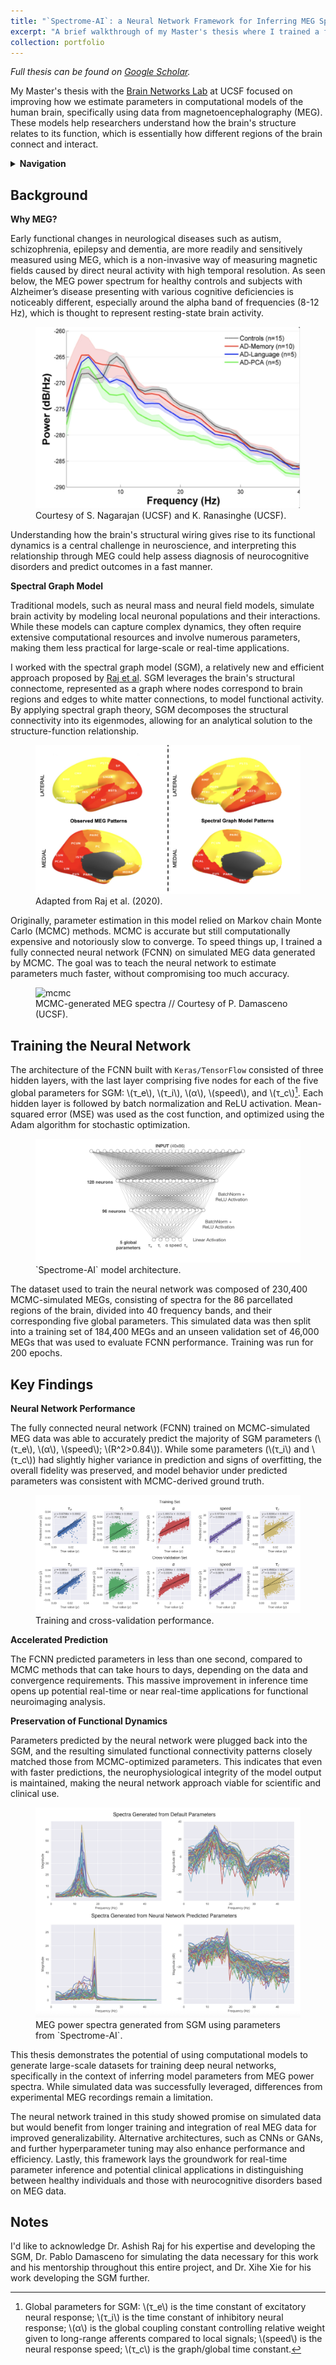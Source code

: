```yaml
---
title: "`Spectrome-AI`: a Neural Network Framework for Inferring MEG Spectra"
excerpt: "A brief walkthrough of my Master's thesis where I trained a fully connected neural network on simulated MEG data for graph model parameter estimation.<br><br><img src='/images/mcmc_animated-small-loop.gif'>"
collection: portfolio
---
```


*Full thesis can be found on [Google Scholar](https://scholar.google.com/citations?view_op=view_citation&hl=en&user=Yc5CEBIAAAAJ&citation_for_view=Yc5CEBIAAAAJ:Tyk-4Ss8FVUC).*

My Master's thesis with the [Brain Networks Lab](https://rajlab.ucsf.edu/) at UCSF focused on improving how we estimate parameters in computational models of the human brain, specifically using data from magnetoencephalography (MEG). These models help researchers understand how the brain's structure relates to its function, which is essentially how different regions of the brain connect and interact.

<details class="toc-details">
  <summary><strong>Navigation</strong></summary>
  <nav id="toc"></nav>
</details>

Background
----

**Why MEG?**

Early functional changes in neurological diseases such as autism, schizophrenia, epilepsy and dementia, are more readily and sensitively measured using MEG, which is a non-invasive way of measuring magnetic fields caused by direct neural activity with high temporal resolution. As seen below, the MEG power spectrum for healthy controls and subjects with Alzheimer’s disease presenting with various cognitive deficiencies is noticeably different, especially around the alpha band of frequencies (8-12 Hz), which is thought to represent resting-state brain activity.

<figure class="captioned-image">
  <img src="/images/meg.png" alt="meg" />
  <figcaption>
    Courtesy of S. Nagarajan (UCSF) and K. Ranasinghe (UCSF).
  </figcaption>
</figure>

Understanding how the brain's structural wiring gives rise to its functional dynamics is a central challenge in neuroscience, and interpreting this relationship through MEG could help assess diagnosis of neurocognitive disorders and predict outcomes in a fast manner.

**Spectral Graph Model**

Traditional models, such as neural mass and neural field models, simulate brain activity by modeling local neuronal populations and their interactions. While these models can capture complex dynamics, they often require extensive computational resources and involve numerous parameters, making them less practical for large-scale or real-time applications.

I worked with the spectral graph model (SGM), a relatively new and efficient approach proposed by [Raj et al](https://doi.org/10.1002/hbm.24991). SGM leverages the brain's structural connectome, represented as a graph where nodes correspond to brain regions and edges to white matter connections, to model functional activity. By applying spectral graph theory, SGM decomposes the structural connectivity into its eigenmodes, allowing for an analytical solution to the structure-function relationship.

<figure class="captioned-image">
  <img src="/images/sgm.jpeg" alt="sgm" />
  <figcaption>
    Adapted from Raj et al. (2020).
  </figcaption>
</figure>

Originally, parameter estimation in this model relied on Markov chain Monte Carlo (MCMC) methods. MCMC is accurate but still computationally expensive and notoriously slow to converge. To speed things up, I trained a fully connected neural network (FCNN) on simulated MEG data generated by MCMC. The goal was to teach the neural network to estimate parameters much faster, without compromising too much accuracy.

<figure class="captioned-image">
  <img src="/images/mcmc_animated-small-loop.gif" alt="mcmc" />
  <figcaption>
    MCMC-generated MEG spectra // Courtesy of P. Damasceno (UCSF).
  </figcaption>
</figure>

Training the Neural Network
----

The architecture of the FCNN built with `Keras/TensorFlow` consisted of three hidden layers, with the last layer comprising five nodes for each of the five global parameters for SGM: \\(τ_e\\), \\(τ_i\\), \\(α\\), \\(speed\\), and \\(τ_c\\)[^1]. Each hidden layer is followed by batch normalization and ReLU activation. Mean-squared error (MSE) was used as the cost function, and optimized using the Adam algorithm for stochastic optimization.

<figure class="captioned-image">
  <img src="/images/fcnn-architecture.png" alt="fcnn" />
  <figcaption>
    `Spectrome-AI` model architecture.
  </figcaption>
</figure>

The dataset used to train the neural network was composed of 230,400 MCMC-simulated MEGs, consisting of spectra for the 86 parcellated regions of the brain, divided into 40 frequency bands, and their corresponding five global parameters. This simulated data was then split into a training set of 184,400 MEGs and an unseen validation set of 46,000 MEGs that was used to evaluate FCNN performance. Training was run for 200 epochs.

Key Findings
----

**Neural Network Performance**

The fully connected neural network (FCNN) trained on MCMC-simulated MEG data was able to accurately predict the majority of SGM parameters (\\(τ_e\\), \\(α\\), \\(speed\\); \\(R^2>0.84\\)). While some parameters (\\(τ_i\\) and \\(τ_c\\)) had slightly higher variance in prediction and signs of overfitting, the overall fidelity was preserved, and model behavior under predicted parameters was consistent with MCMC-derived ground truth.

<figure class="captioned-image">
  <img src="/images/fcnn-performance.png" alt="fcnn performance" />
  <figcaption>
    Training and cross-validation performance.
  </figcaption>
</figure>

**Accelerated Prediction**

The FCNN predicted parameters in less than one second, compared to MCMC methods that can take hours to days, depending on the data and convergence requirements. This massive improvement in inference time opens up potential real-time or near real-time applications for functional neuroimaging analysis.

**Preservation of Functional Dynamics**

Parameters predicted by the neural network were plugged back into the SGM, and the resulting simulated functional connectivity patterns closely matched those from MCMC-optimized parameters. This indicates that even with faster predictions, the neurophysiological integrity of the model output is maintained, making the neural network approach viable for scientific and clinical use.

<figure class="captioned-image">
  <img src="/images/fcnn-spectrum.png" alt="spectra generated from fcnn-predicted parameters" />
  <figcaption>
    MEG power spectra generated from SGM using parameters from `Spectrome-AI`.
  </figcaption>
</figure>

This thesis demonstrates the potential of using computational models to generate large-scale datasets for training deep neural networks, specifically in the context of inferring model parameters from MEG power spectra. While simulated data was successfully leveraged, differences from experimental MEG recordings remain a limitation.

The neural network trained in this study showed promise on simulated data but would benefit from longer training and integration of real MEG data for improved generalizability. Alternative architectures, such as CNNs or GANs, and further hyperparameter tuning may also enhance performance and efficiency. Lastly, this framework lays the groundwork for real-time parameter inference and potential clinical applications in distinguishing between healthy individuals and those with neurocognitive disorders based on MEG data.

Notes
----

I'd like to acknowledge Dr. Ashish Raj for his expertise and developing the SGM, Dr. Pablo Damasceno for simulating the data necessary for this work and his mentorship throughout this entire project, and Dr. Xihe Xie for his work developing the SGM further.

[^1]: Global parameters for SGM: \\(τ_e\\) is the time constant of excitatory neural response; \\(τ_i\\) is the time constant of inhibitory neural response; \\(α\\) is the global coupling constant controlling relative weight given to long-range afferents compared to local signals; \\(speed\\) is the neural response speed; \\(τ_c\\) is the graph/global time constant.

<script>
  document.addEventListener("DOMContentLoaded", function () {
    const contentArea = document.querySelector("article.page");
    const headings = contentArea ? contentArea.querySelectorAll("h2, h3") : [];
    const toc = document.getElementById("toc");
    if (!toc || headings.length === 0) return;

    const list = document.createElement("ul");
    headings.forEach(heading => {
      if (!heading.id) {
        heading.id = heading.textContent.toLowerCase().replace(/\s+/g, '-');
      }

      const li = document.createElement("li");
      li.style.marginLeft = heading.tagName === "H3" ? "1em" : "0";

      const link = document.createElement("a");
      link.href = `#${heading.id}`;
      link.textContent = heading.textContent;

      li.appendChild(link);
      list.appendChild(li);
    });

    toc.appendChild(list);
  });
</script>